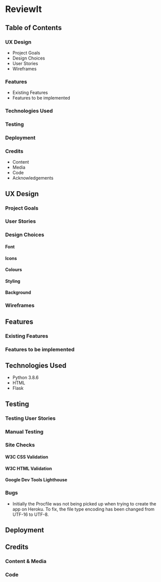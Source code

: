 # ReviewIt

## Table of Contents

### UX Design
* Project Goals
* Design Choices
* User Stories
* Wireframes

### Features
* Existing Features
* Features to be implemented
### Technologies Used
### Testing
### Deployment
### Credits
* Content
* Media
* Code
* Acknowledgements


## UX Design

### Project Goals


### User Stories



### Design Choices

#### Font


#### Icons


#### Colours


#### Styling


#### Background



### Wireframes




## Features

### Existing Features



### Features to be implemented



## Technologies Used
* Python 3.8.6
* HTML
* Flask


## Testing
### Testing User Stories


### Manual Testing




### Site Checks
#### W3C CSS Validation

#### W3C HTML Validation


#### Google Dev Tools Lighthouse

    
### Bugs
* Initially the Procfile was not being picked up when trying to create the app on Heroku. To fix, the file type encoding has been changed from UTF-16 to UTF-8.


## Deployment


## Credits

### Content & Media

  
### Code
